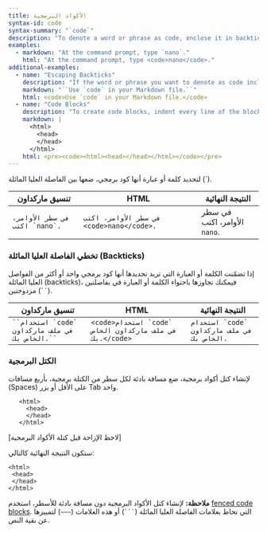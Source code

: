 ```yaml
---
title: الأكواد البرمجية
syntax-id: code
syntax-summary: "`code`"
description: "To denote a word or phrase as code, enclose it in backticks (`` ` ``)."
examples:
  - markdown: "At the command prompt, type `nano`."
    html: "At the command prompt, type <code>nano</code>."
additional-examples:
  - name: "Escaping Backticks"
    description: "If the word or phrase you want to denote as code includes one or more backticks, you can escape it by enclosing the word or phrase in double backticks (<code>``</code>)."
    markdown: "``Use `code` in your Markdown file.``"
    html: <code>Use `code` in your Markdown file.</code>
  - name: "Code Blocks"
    description: "To create code blocks, indent every line of the block by at least four spaces or one tab."
    markdown: |
      <html>
        <head>
        </head>
      </html>
    html: <pre><code><html><head></head></html></code></pre>
---
```


لتحديد كلمة أو عبارة أنها كود برمجي، ضعها بين الفاصلة العليا المائلة (`).

<table class="table table-bordered">
  <thead class="thead-light">
    <tr>
      <th>تنسيق ماركداون</th>
      <th>HTML</th>
      <th>النتيجة النهائية</th>
    </tr>
  </thead>
  <tbody>
    <tr>
      <td><code class="highlighter-rouge">في سطر الأوامر، اكتب `nano`.</code></td>
      <td><code class="highlighter-rouge">في سطر الأوامر، اكتب  &lt;code&gt;nano&lt;/code&gt;. </code></td>
      <td>في سطر الأوامر، اكتب <code class="highlighter-rouge">nano</code>.</td>
    </tr>
  </tbody>
</table>

### تخطي الفاصلة العليا المائلة (Backticks)

إذا تضمّنت الكلمة أو العبارة التي تريد تحديدها أنها كود برمجي واحد أو أكثر من الفواصل العليا المائلة (backticks)، فيمكنك تجاوزها باحتواء الكلمة أو العبارة في بفاصلتين مزدوجتين (<code>``</code>).

<table class="table table-bordered">
  <thead class="thead-light">
    <tr>
      <th>تنسيق ماركداون</th>
      <th>HTML</th>
      <th>النتيجة النهائية</th>
    </tr>
  </thead>
  <tbody>
    <tr>
      <td><code>``استخدام `code` في ملف ماركداون الخاص بك.``</code></td>
      <td><code class="highlighter-rouge">&lt;code&gt;استخدام `code` في ملف ماركداون الخاص بك.&lt;/code&gt;</code></td>
      <td><code>استخدام `code` في ملف ماركداون الخاص بك.</code></td>
    </tr>
  </tbody>
</table>

### الكتل البرمجية

لإنشاء كتل أكواد برمجية، ضع مسافة بادئة لكل سطر من الكتلة برمجية، بأربع مسافات (Spaces) على الأقل أو بزر Tab واحد.

```text
   <html>
     <head>
     </head>
   </html>
```

[لاحظ الإزاحة قبل كتلة الأكواد البرمجية]

ستكون النتيجة النهائية كالتالي:

```text
<html>
 <head>
 </head>
</html>
```

<div class="alert alert-info">
  <i class="fas fa-info-circle"></i> <strong>ملاحظة:</strong> لإنشاء كتل الأكواد البرمجية دون مسافة بادئة للأسطر، استخدم <a href="https://guide.dawin.io/extended-syntax/#fenced-code-blocks">fenced code blocks</a>. التي تحاط بعلامات الفاصلة العليا المائلة (<code>```</code>) أو هذه العلامات (<code>~~~</code>) لتمييزها عن بقية النص.
</div>
